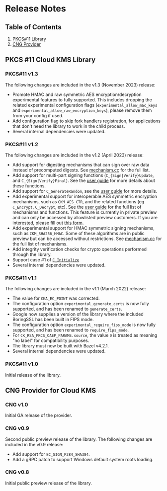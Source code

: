 # Release Notes

## Table of Contents

1.  [PKCS#11 Library](#pkcs-11-cloud-kms-library)
2.  [CNG Provider](#cng-provider-for-cloud-kms)

## PKCS #11 Cloud KMS Library

### PKCS#11 v1.3

The following changes are included in the v1.3 (November 2023) release:

*   Promote HMAC and raw symmetric AES encryption/decryption experimental
    features to fully supported. This includes dropping the related
    experimental configuration flags (`experimental_allow_mac_keys` and
    `experimental_allow_raw_encryption_keys`), please remove them from your
    config if used.
*   Add configuration flag to skip fork handlers registration, for applications
    that don't need the library to work in the child process.
*   Several internal dependencies were updated.

### PKCS#11 v1.2

The following changes are included in the v1.2 (April 2023) release:

*   Add support for digesting mechanisms that can sign over raw data instead of
    precomputed digests. See [mechanism.cc][mechanisms] for the full list.
*   Add support for multi-part signing functions (`C_{Sign|Verify}Update`, and
    `C_{Sign|Verify}Final`). See the [user guide][user-guide] for more details
    about these functions.
*   Add support for `C_GenerateRandom`, see the [user guide][user-guide] for
    more details.
*   Add experimental support for interoperable AES symmetric encryption
    mechanisms, such as `CKM_AES_CTR`, and the related functions (eg.
    `C_Encrypt`, `C_Decrypt`, etc). See the [user guide][user-guide] for the
    full list of mechanisms and functions. This feature is currently in private
    preview and can only be accessed by allowlisted preview customers. If
    you are interested, please fill out
    [this form](https://forms.gle/z8qpV5wkG9gtVCof8).
*   Add experimental support for HMAC symmetric signing mechanisms, such as
    `CKM_SHA256_HMAC`. Some of these algorithms are in public preview but can
    be accessed without restrictions. See [mechanism.cc][mechanisms] for the full
    list of mechanisms.
*   Add integrity verification checks for crypto operations performed through
    the library.
*   Support case #1 of
    [`C_Initialize`](https://docs.oasis-open.org/pkcs11/pkcs11-base/v2.40/os/pkcs11-base-v2.40-os.html#_Toc385057894)
*   Several internal dependencies were updated.

### PKCS#11 v1.1

The following changes are included in the v1.1 (March 2022) release:

*   The value for `CKA_EC_POINT` was corrected.
*   The configuration option `experimental_generate_certs` is now fully
    supported, and has been renamed to `generate_certs`.
*   Google now supplies a version of the library where the included BoringSSL
    has been built in FIPS mode.
*   The configuration option `experimental_require_fips_mode` is now fully
    supported, and has been renamed to `require_fips_mode`.
*   For `CK_RSA_PKCS_OAEP_PARAMS.source`, the value `0` is treated as
    meaning "no label" for compatibility purposes.
*   The library must now be built with Bazel v4.2.1.
*   Several internal dependencies were updated.

### PKCS#11 v1.0

Initial release of the library.

## CNG Provider for Cloud KMS

### CNG v1.0

Initial GA release of the provider.

### CNG v0.9

Second public preview release of the library.
The following changes are included in the v0.9 release:

*   Add support for `EC_SIGN_P384_SHA384`.
*   Add a gRPC patch to support Windows default system roots loading.

### CNG v0.8

Initial public preview release of the library.


[mechanisms]: kmsp11/mechanism.cc
[user-guide]: kmsp11/docs/user_guide.md
